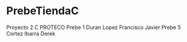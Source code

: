 # PrebeTiendaC
Proyecto 2 C PROTECO
Prebe 1 Duran Lopez Francisco Javier
Prebe 5 Cortez Ibarra Derek
